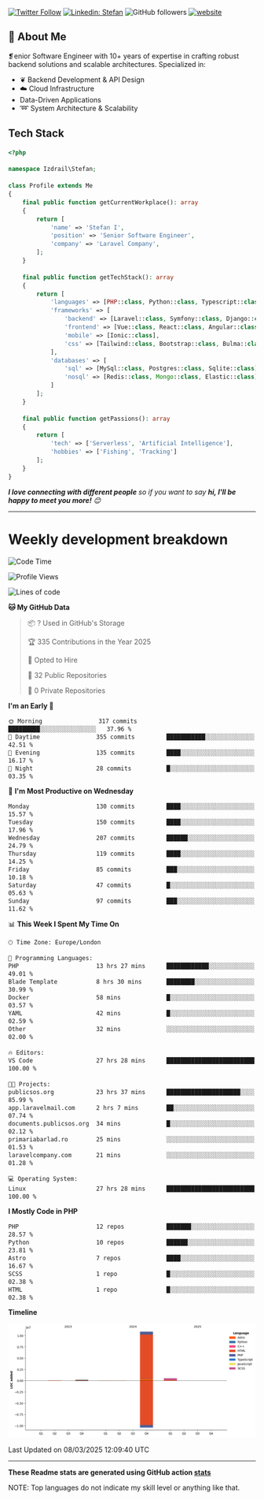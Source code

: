 [![Twitter Follow](https://img.shields.io/twitter/follow/thephpteacher?label=Follow)](https://twitter.com/intent/follow?screen_name=thephpteacher)
[![Linkedin: Stefan](https://img.shields.io/badge/izdrail-blue?style=flat-square&logo=Linkedin&logoColor=white&link=https://www.linkedin.com/in/izdrail/)](https://www.linkedin.com/in/izdrail/)
![GitHub followers](https://img.shields.io/github/followers/izdrail?label=Follow&style=social)
[![website](https://img.shields.io/badge/Website-46a2f1.svg?&style=flat-square&logo=Google-Chrome&logoColor=white&link=https://izdrail.com/)](https://izdrail.com/)

## 🚀 About Me
❡enior Software Engineer with 10+ years of expertise in crafting robust backend solutions and scalable architectures. 
Specialized in:

- ❦ Backend Development & API Design
- ☁️ Cloud Infrastructure
-  Data-Driven Applications
- ➿ System Architecture & Scalability

## Tech Stack

```php
<?php

namespace Izdrail\Stefan;

class Profile extends Me
{
    final public function getCurrentWorkplace(): array
    {
        return [
            'name' => 'Stefan I',
            'position' => 'Senior Software Engineer',
            'company' => 'Laravel Company',
        ];
    }
    
    final public function getTechStack(): array
    {
        return [
            'languages' => [PHP::class, Python::class, Typescript::class],
            'frameworks' => [
                'backend' => [Laravel::class, Symfony::class, Django::class, FastApi::class],
                'frontend' => [Vue::class, React::class, Angular::class],
                'mobile' => [Ionic::class],
                'css' => [Tailwind::class, Bootstrap::class, Bulma::class]
            ],
            'databases' => [
                'sql' => [MySql::class, Postgres::class, Sqlite::class],
                'nosql' => [Redis::class, Mongo::class, Elastic::class]
            ]
        ];
    }

    final public function getPassions(): array
    {
        return [
            'tech' => ['Serverless', 'Artificial Intelligence'],
            'hobbies' => ['Fishing', 'Tracking']
        ];
    }
}
```
 <em><b>I love connecting with different people</b> so if you want to say <b>hi, I'll be happy to meet you more!</b> 😊</em>


---
# Weekly development breakdown
<!--START_SECTION:waka-->
![Code Time](http://img.shields.io/badge/Code%20Time-1%2C139%20hrs%207%20mins-blue)

![Profile Views](http://img.shields.io/badge/Profile%20Views-12-blue)

![Lines of code](https://img.shields.io/badge/From%20Hello%20World%20I%27ve%20Written-11.7%20million%20lines%20of%20code-blue)

**🐱 My GitHub Data** 

> 📦 ? Used in GitHub's Storage 
 > 
> 🏆 335 Contributions in the Year 2025
 > 
> 💼 Opted to Hire
 > 
> 📜 32 Public Repositories 
 > 
> 🔑 0 Private Repositories 
 > 
**I'm an Early 🐤** 

```text
🌞 Morning                317 commits         █████████░░░░░░░░░░░░░░░░   37.96 % 
🌆 Daytime                355 commits         ███████████░░░░░░░░░░░░░░   42.51 % 
🌃 Evening                135 commits         ████░░░░░░░░░░░░░░░░░░░░░   16.17 % 
🌙 Night                  28 commits          █░░░░░░░░░░░░░░░░░░░░░░░░   03.35 % 
```
📅 **I'm Most Productive on Wednesday** 

```text
Monday                   130 commits         ████░░░░░░░░░░░░░░░░░░░░░   15.57 % 
Tuesday                  150 commits         ████░░░░░░░░░░░░░░░░░░░░░   17.96 % 
Wednesday                207 commits         ██████░░░░░░░░░░░░░░░░░░░   24.79 % 
Thursday                 119 commits         ████░░░░░░░░░░░░░░░░░░░░░   14.25 % 
Friday                   85 commits          ███░░░░░░░░░░░░░░░░░░░░░░   10.18 % 
Saturday                 47 commits          █░░░░░░░░░░░░░░░░░░░░░░░░   05.63 % 
Sunday                   97 commits          ███░░░░░░░░░░░░░░░░░░░░░░   11.62 % 
```


📊 **This Week I Spent My Time On** 

```text
🕑︎ Time Zone: Europe/London

💬 Programming Languages: 
PHP                      13 hrs 27 mins      ████████████░░░░░░░░░░░░░   49.01 % 
Blade Template           8 hrs 30 mins       ████████░░░░░░░░░░░░░░░░░   30.99 % 
Docker                   58 mins             █░░░░░░░░░░░░░░░░░░░░░░░░   03.57 % 
YAML                     42 mins             █░░░░░░░░░░░░░░░░░░░░░░░░   02.59 % 
Other                    32 mins             ░░░░░░░░░░░░░░░░░░░░░░░░░   02.00 % 

🔥 Editors: 
VS Code                  27 hrs 28 mins      █████████████████████████   100.00 % 

🐱‍💻 Projects: 
publicsos.org            23 hrs 37 mins      █████████████████████░░░░   85.99 % 
app.laravelmail.com      2 hrs 7 mins        ██░░░░░░░░░░░░░░░░░░░░░░░   07.74 % 
documents.publicsos.org  34 mins             █░░░░░░░░░░░░░░░░░░░░░░░░   02.12 % 
primariabarlad.ro        25 mins             ░░░░░░░░░░░░░░░░░░░░░░░░░   01.53 % 
laravelcompany.com       21 mins             ░░░░░░░░░░░░░░░░░░░░░░░░░   01.28 % 

💻 Operating System: 
Linux                    27 hrs 28 mins      █████████████████████████   100.00 % 
```

**I Mostly Code in PHP** 

```text
PHP                      12 repos            ███████░░░░░░░░░░░░░░░░░░   28.57 % 
Python                   10 repos            ██████░░░░░░░░░░░░░░░░░░░   23.81 % 
Astro                    7 repos             ████░░░░░░░░░░░░░░░░░░░░░   16.67 % 
SCSS                     1 repo              █░░░░░░░░░░░░░░░░░░░░░░░░   02.38 % 
HTML                     1 repo              █░░░░░░░░░░░░░░░░░░░░░░░░   02.38 % 
```



**Timeline**

![Lines of Code chart](https://raw.githubusercontent.com/izdrail/izdrail/master/assets/bar_graph.png)


 Last Updated on 08/03/2025 12:09:40 UTC
<!--END_SECTION:waka-->

---


**These Readme stats are generated using GitHub action [stats](https://github.com/izdrail/stats)**

NOTE: Top languages do not indicate my skill level or anything like that. 
